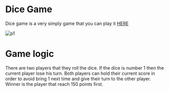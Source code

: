 # Dice Game
Dice game is a very simply game that you can play it [HERE](https://dice-game-v1.netlify.app/)

![p1](https://user-images.githubusercontent.com/56088382/106210294-34fc3300-61cf-11eb-84c9-db6e0538bd3b.png)

# Game logic 
There are two players that they roll the dice. If the dice is number 1 then the current player lose his turn. Both players can hold their current score in order to avoid bring 1 next time and give their turn to the other player. Winner is the player that reach 150 points first.
